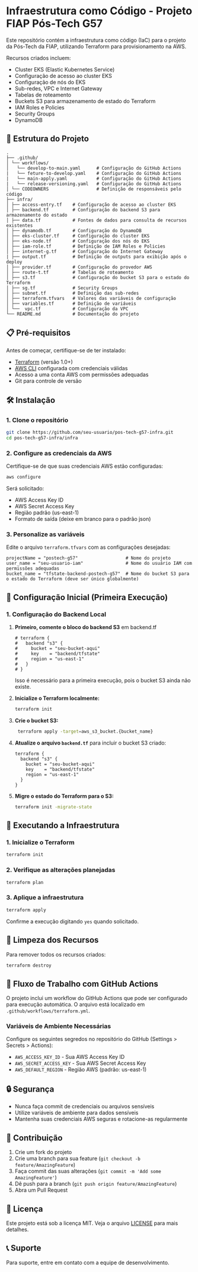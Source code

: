 # Infraestrutura como Código - Projeto FIAP Pós-Tech G57

Este repositório contém a infraestrutura como código (IaC) para o projeto da Pós-Tech da FIAP, utilizando Terraform para provisionamento na AWS.

Recursos criados incluem:
- Cluster EKS (Elastic Kubernetes Service)
- Configuração de acesso ao cluster EKS
- Configuração de nós do EKS
- Sub-redes, VPC e Internet Gateway
- Tabelas de roteamento
- Buckets S3 para armazenamento de estado do Terraform
- IAM Roles e Policies
- Security Groups
- DynamoDB

## 📂 Estrutura do Projeto

```
. 
├── .github/  
│ └── workflows/ 
│   └── develop-to-main.yaml      # Configuração do GitHub Actions 
|   └── feture-to-develop.yaml    # Configuração do GitHub Actions 
|   └── main-apply.yaml           # Configuração do GitHub Actions 
|   └── release-versioning.yaml   # Configuração do GitHub Actions 
│ └── CODEOWNERS                  # Definição de responsáveis pelo código
├── infra/
│ ├── access-entry.tf    # Configuração de acesso ao cluster EKS 
│ ├── backend.tf         # Configuração do backend S3 para armazenamento do estado 
│ ├── data.tf            # Fontes de dados para consulta de recursos existentes 
│ ├── dynamodb.tf        # Configuração do DynamoDB
│ ├── eks-cluster.tf     # Configuração do cluster EKS 
│ ├── eks-node.tf        # Configuração dos nós do EKS 
│ ├── iam-role.tf        # Definição de IAM Roles e Policies 
│ ├── internet-g.tf      # Configuração do Internet Gateway 
| ├── output.tf          # Definição de outputs para exibição após o deploy
│ ├── provider.tf        # Configuração do provedor AWS
│ ├── route-t.tf         # Tabelas de roteamento 
│ ├── s3.tf              # Configuração do bucket S3 para o estado do Terraform
│ ├── sg.tf              # Security Groups 
│ ├── subnet.tf          # Definição das sub-redes 
│ ├── terraform.tfvars   # Valores das variáveis de configuração 
│ ├── variables.tf       # Definição de variáveis 
│ └──  vpc.tf            # Configuração da VPC 
└── README.md            # Documentação do projeto

```

## 📋 Pré-requisitos

Antes de começar, certifique-se de ter instalado:

- [Terraform](https://www.terraform.io/downloads.html) (versão 1.0+)
- [AWS CLI](https://docs.aws.amazon.com/cli/latest/userguide/getting-started-install.html) configurada com credenciais válidas
- Acesso a uma conta AWS com permissões adequadas
- Git para controle de versão

## 🛠️ Instalação
### 1. Clone o repositório

```bash
git clone https://github.com/seu-usuario/pos-tech-g57-infra.git
cd pos-tech-g57-infra/infra
```
### 2. Configure as credenciais da AWS

Certifique-se de que suas credenciais AWS estão configuradas:

```bash
aws configure
```

Será solicitado:
- AWS Access Key ID
- AWS Secret Access Key
- Região padrão (us-east-1)
- Formato de saída (deixe em branco para o padrão json)

### 3. Personalize as variáveis

Edite o arquivo `terraform.tfvars` com as configurações desejadas:

```hcl
projectName = "postech-g57"                  # Nome do projeto
user_name = "seu-usuario-iam"                # Nome do usuário IAM com permissões adequadas
bucket_name = "tfstate-backend-postech-g57"  # Nome do bucket S3 para o estado do Terraform (deve ser único globalmente)
```


## 🚀 Configuração Inicial (Primeira Execução)

### 1. Configuração do Backend Local

1. **Primeiro, comente o bloco do backend S3** em backend.tf
   ```hcl
   # terraform {
   #   backend "s3" {
   #     bucket = "seu-bucket-aqui"
   #     key    = "backend/tfstate"
   #     region = "us-east-1"
   #   }
   # }
    ```
    Isso é necessário para a primeira execução, pois o bucket S3 ainda não existe.


2. **Inicialize o Terraform localmente:**
   ```bash
   terraform init
   ```
3. **Crie o bucket S3:**
   ```bash
    terraform apply -target=aws_s3_bucket.{bucket_name}
    ```
4. **Atualize o arquivo `backend.tf`** para incluir o bucket S3 criado:
   ```hcl
   terraform {
     backend "s3" {
       bucket = "seu-bucket-aqui"
       key    = "backend/tfstate"
       region = "us-east-1"
     }
   }
   ```
5. **Migre o estado do Terraform para o S3:**
   ```bash
   terraform init -migrate-state
   ```


## 🚀 Executando a Infraestrutura

### 1. Inicialize o Terraform

```bash
terraform init
```

### 2. Verifique as alterações planejadas

```bash
terraform plan
```

### 3. Aplique a infraestrutura

```bash
terraform apply
```

Confirme a execução digitando `yes` quando solicitado.

## 🧹 Limpeza dos Recursos

Para remover todos os recursos criados:

```bash
terraform destroy
```

## 🔄 Fluxo de Trabalho com GitHub Actions

O projeto inclui um workflow do GitHub Actions que pode ser configurado para execução automática. O arquivo está localizado em `.github/workflows/terraform.yml`.

### Variáveis de Ambiente Necessárias

Configure os seguintes segredos no repositório do GitHub (Settings > Secrets > Actions):

- `AWS_ACCESS_KEY_ID` - Sua AWS Access Key ID
- `AWS_SECRET_ACCESS_KEY` - Sua AWS Secret Access Key
- `AWS_DEFAULT_REGION` - Região AWS (padrão: us-east-1)

## 🔒 Segurança

- Nunca faça commit de credenciais ou arquivos sensíveis
- Utilize variáveis de ambiente para dados sensíveis
- Mantenha suas credenciais AWS seguras e rotacione-as regularmente

## 🤝 Contribuição

1. Crie um fork do projeto
2. Crie uma branch para sua feature (`git checkout -b feature/AmazingFeature`)
3. Faça commit das suas alterações (`git commit -m 'Add some AmazingFeature'`)
4. Dê push para a branch (`git push origin feature/AmazingFeature`)
5. Abra um Pull Request

## 📄 Licença

Este projeto está sob a licença MIT. Veja o arquivo [LICENSE](LICENSE) para mais detalhes.

## 📞 Suporte

Para suporte, entre em contato com a equipe de desenvolvimento.
